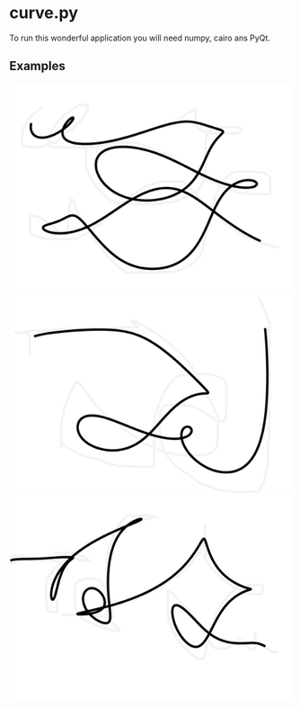 
# curve.py

To run this wonderful application you will need numpy, cairo ans PyQt.

## Examples

![](examples/screen_1.png)
![](examples/screen_2.png)
![](examples/screen_3.png)
